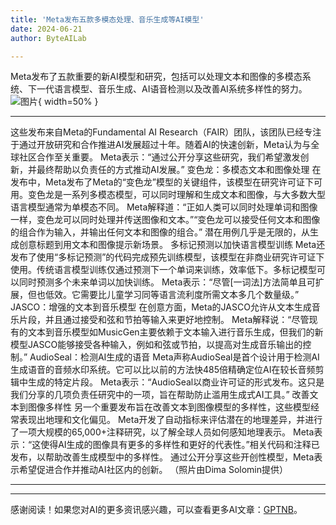 ```yaml
---
title: 'Meta发布五款多模态处理、音乐生成等AI模型'
date: 2024-06-21
author: ByteAILab

---
```


Meta发布了五款重要的新AI模型和研究，包括可以处理文本和图像的多模态系统、下一代语言模型、音乐生成、AI语音检测以及改善AI系统多样性的努力。![图片](https://www.artificialintelligence-news.com/wp-content/uploads/sites/9/2024/06/meta-ai-models-open-source-chameleon-multi-modal-jasco-artificial-intelligence.jpg){ width=50% }

---

这些发布来自Meta的Fundamental AI Research（FAIR）团队，该团队已经专注于通过开放研究和合作推进AI发展超过十年。随着AI的快速创新，Meta认为与全球社区合作至关重要。
Meta表示：“通过公开分享这些研究，我们希望激发创新，并最终帮助以负责任的方式推动AI发展。”
变色龙：多模态文本和图像处理
在发布中，Meta发布了Meta的“变色龙”模型的关键组件，该模型在研究许可证下可用。变色龙是一系列多模态模型，可以同时理解和生成文本和图像，与大多数大型语言模型通常为单模态不同。
Meta解释道：“正如人类可以同时处理单词和图像一样，变色龙可以同时处理并传送图像和文本。”“变色龙可以接受任何文本和图像的组合作为输入，并输出任何文本和图像的组合。”
潜在用例几乎是无限的，从生成创意标题到用文本和图像提示新场景。
多标记预测以加快语言模型训练
Meta还发布了使用“多标记预测”的代码完成预先训练模型，该模型在非商业研究许可证下使用。传统语言模型训练仅通过预测下一个单词来训练，效率低下。多标记模型可以同时预测多个未来单词以加快训练。
Meta表示：“尽管[一词法]方法简单且可扩展，但也低效。它需要比儿童学习同等语言流利度所需文本多几个数量级。”
JASCO：增强的文本到音乐模型
在创意方面，Meta的JASCO允许从文本生成音乐片段，并且通过接受和弦和节拍等输入来更好地控制。
Meta解释说：“尽管现有的文本到音乐模型如MusicGen主要依赖于文本输入进行音乐生成，但我们的新模型JASCO能够接受各种输入，例如和弦或节拍，以提高对生成音乐输出的控制。”
AudioSeal：检测AI生成的语音
Meta声称AudioSeal是首个设计用于检测AI生成语音的音频水印系统。它可以比以前的方法快485倍精确定位AI在较长音频剪辑中生成的特定片段。
Meta表示：“AudioSeal以商业许可证的形式发布。这只是我们分享的几项负责任研究中的一项，旨在帮助防止滥用生成式AI工具。”
改善文本到图像多样性
另一个重要发布旨在改善文本到图像模型的多样性，这些模型经常表现出地理和文化偏见。
Meta开发了自动指标来评估潜在的地理差异，并进行了一项大规模的65,000+注释研究，以了解全球人员如何感知地理表示。
Meta表示：“这使得AI生成的图像具有更多的多样性和更好的代表性。”相关代码和注释已发布，以帮助改善生成模型中的多样性。
通过公开分享这些开创性模型，Meta表示希望促进合作并推动AI社区内的创新。
（照片由Dima Solomin提供）

---
---
感谢阅读！如果您对AI的更多资讯感兴趣，可以查看更多AI文章：[GPTNB](https://gptnb.com)。